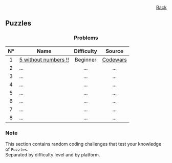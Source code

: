 <p align="right">
  <a href="/README.md">Back</a>
</p>

<h2>Puzzles</h2>

<h3 align="center">Problems</h3>

<div align="center">

| N° | Name	| Difficulty | Source |
|:---: |---	|:---:	|:---:	|
| 1 | [5 without numbers !!](./five-without-numbers/)	| Beginner | [Codewars](https://www.codewars.com/kata/59441520102eaa25260000bf)	|
| 2 | ...	| ... | ... |
| 3 | ... | ... | ... |
| 4 | ... | ... | ... |
| 5 | ... | ... | ... |
| 6 | ... | ... | ... |
| 7 | ... | ... | ... |
| 8 | ... | ... | ... |

</div>

<h3>Note</h3>

<p>
  This section contains random coding challenges that test your knowledge of <code>Puzzles</code>.<br> Separated by difficulty level and by platform.
</p>
